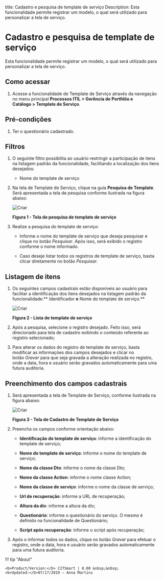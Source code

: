 title: Cadastro e pesquisa de template de serviço
Description: Esta funcionalidade permite registrar um modelo, o qual será
utilizado para personalizar a tela de serviço.

# Cadastro e pesquisa de template de serviço

Esta funcionalidade permite registrar um modelo, o qual será utilizado para
personalizar a tela de serviço.

Como acessar
-----------

1.  Acesse a funcionalidade de Template de Serviço através da navegação no
    menu principal **Processos ITIL > Gerência de Portfólio e
    Catálogo > Template de Serviço**.

Pré-condições
------------

1.  Ter o questionário cadastrado.

Filtros
-------

1.  O seguinte filtro possibilita ao usuário restringir a participação de itens
    na listagem padrão da funcionalidade, facilitando a localização dos itens
    desejados:

    -   Nome do template de serviço

1.  Na tela de Template de Serviço, clique na guia **Pesquisa de Template**.
    Será apresentada a tela de pesquisa conforme ilustrada na figura abaixo:

    ![Criar](images/teplate-service-1.png)

    **Figura 1 - Tela de pesquisa de template de serviço**

1.  Realize a pesquisa do template de serviço:

    -   Informe o nome do template de serviço que deseja pesquisar e clique no
        botão *Pesquisar*. Após isso, será exibido o registro conforme o nome
        informado.

    -   Caso deseje listar todos os registros de template de serviço, basta
        clicar diretamente no botão *Pesquisar*.

Listagem de itens
-----------------

1.  Os seguintes campos cadastrais estão disponíveis ao usuário para facilitar a
    identificação dos itens desejados na listagem padrão da
    funcionalidade:** Identificador **e** Nome do template de serviço.**

    ![Criar](images/teplate-service-2.png)

    **Figura 2 - Lista de template de serviço**

1.  Após a pesquisa, selecione o registro desejado. Feito isso, será direcionado
    para tela de cadastro exibindo o conteúdo referente ao registro selecionado;

2.  Para alterar os dados do registro de template de serviço, basta modificar as
    informações dos campos desejados e clicar no botão *Gravar* para que seja
    gravada a alteração realizada no registro, onde a data, hora e usuário serão
    gravados automaticamente para uma futura auditoria.

Preenchimento dos campos cadastrais
-----------------------------------

1.  Será apresentada a tela de Template de Serviço, conforme ilustrada na figura
    abaixo:

    ![Criar](images/teplate-service-3.png)

    **Figura 3 - Tela de Cadastro de Template de Serviço**

1.  Preencha os campos conforme orientação abaixo:

    -  **Identificação do template de serviço**: informe a identificação do
        template de serviço;

    -  **Nome do template de serviço**: informe o nome do template de serviço;

    -  **Nome da classe Dto**: informe o nome da classe Dto;

    -  **Nome da classe Action**: informe o nome classe Action;

    -  **Nome da classe de serviço**: informe o nome da classe de serviço;

    -  **Url de recuperação**: informe a URL de recuperação;

    -  **Altura da div**: informe a altura da div;

    -  **Questionário**: informe o questionário do serviço. O mesmo é definido
        na funcionalidade de Questionário;

    -  **Script após recuperação**: informe o script após recuperação;

2.  Após o informar todos os dados, clique no botão *Gravar* para efetuar o
    registro, onde a data, hora e usuário serão gravados automaticamente para
    uma futura auditoria.


!!! tip "About"

    <b>Product/Version:</b> CITSmart | 8.00 &nbsp;&nbsp;
    <b>Updated:</b>07/17/2019 – Anna Martins
